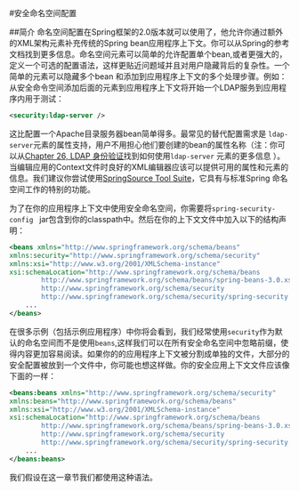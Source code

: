 #安全命名空间配置

##简介
命名空间配置在Spring框架的2.0版本就可以使用了，他允许你通过额外的XML架构元素补充传统的Spring bean应用程序上下文。你可以从Spring的参考文档找到更多信息。命名空间元素可以简单的允许配置单个bean,或者更强大的，定义一个可选的配置语法，这样更贴近问题域并且对用户隐藏背后的复杂性。一个简单的元素可以隐藏多个bean 和添加到应用程序上下文的多个处理步骤。例如：从安全命令空间添加后面的元素到应用程序上下文将开始一个LDAP服务到应用程序内用于测试：

```xml
<security:ldap-server />
```


这比配置一个Apache目录服务器bean简单得多。最常见的替代配置需求是 ```ldap-server```元素的属性支持，用户不用担心他们要创建的bean的属性名称（注：你可以从[Chapter 26, LDAP 身份验证](#LDAP_Authentication)找到如何使用```ldap-server``` 元素的更多信息 ）。当编辑应用的Context文件时良好的XML编辑器应该可以提供可用的属性和元素的信息。我们建议你尝试使用[SpringSource Tool Suite](http://www.springsource.com/products/sts)，它具有与标准Spring 命名空间工作的特别的功能。

为了在你的应用程序上下文中使用安全命名空间，你需要将```spring-security-config ``` jar包含到你的classpath中。然后在你的上下文文件中加入以下的结构声明：


```xml
<beans xmlns="http://www.springframework.org/schema/beans"
xmlns:security="http://www.springframework.org/schema/security"
xmlns:xsi="http://www.w3.org/2001/XMLSchema-instance"
xsi:schemaLocation="http://www.springframework.org/schema/beans
		http://www.springframework.org/schema/beans/spring-beans-3.0.xsd
		http://www.springframework.org/schema/security
		http://www.springframework.org/schema/security/spring-security.xsd">
	...
</beans>
```
在很多示例（包括示例应用程序）中你将会看到，我们经常使用```security```作为默认的命名空间而不是使用```beans```,这样我们可以在所有安全命名空间中忽略前缀，使得内容更加容易阅读。如果你的的应用程序上下文被分割成单独的文件，大部分的安全配置被放到一个文件中，你可能也想这样做。你的安全应用上下文文件应该像下面的一样：

```xml
<beans:beans xmlns="http://www.springframework.org/schema/security"
xmlns:beans="http://www.springframework.org/schema/beans"
xmlns:xsi="http://www.w3.org/2001/XMLSchema-instance"
xsi:schemaLocation="http://www.springframework.org/schema/beans
		http://www.springframework.org/schema/beans/spring-beans-3.0.xsd
		http://www.springframework.org/schema/security
		http://www.springframework.org/schema/security/spring-security.xsd">
	...
</beans:beans>
```

我们假设在这一章节我们都使用这种语法。